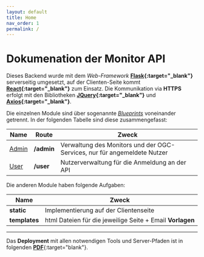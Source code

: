 ```yaml
---
layout: default
title: Home
nav_order: 1
permalink: /
---
```


# Dokumenation der Monitor API

Dieses Backend wurde mit dem _Web-Framework_ **[Flask](http://flask.pocoo.org/){:target="_blank"}** serverseitig umgesetzt, auf der Clienten-Seite kommt **[React](https://reactjs.org/){:target="_blank"}** zum Einsatz. Die Kommunikation via **HTTPS** erfolgt mit den Bibliotheken **[JQuery](https://jquery.com/){:target="_blank"}** und **[Axios](https://github.com/axios/axios){:target="_blank"}**.

Die einzelnen Module sind über sogenannte _[Blueprints](http://flask.pocoo.org/docs/1.0/blueprints/)_ voneinander getrennt.
In der folgenden Tabelle sind diese zusammengefasst:

|Name | Route | Zweck |
|-----|-------|-------|
|[Admin]({{site.baseurl}}/docs/admin)| **/admin** | Verwaltung des Monitors und der OGC-Services, nur für angemeldete Nutzer|
|[User]({{site.baseurl}}/monitor-api-doku/user)| **/user** | Nutzerverwaltung für die Anmeldung an der API |

Die anderen Module haben folgende Aufgaben:

| Name | Zweck |
|------|-------|
| **static** | Implementierung auf der Clientenseite |
|**templates** | html Dateien für die jeweilige Seite + Email **Vorlagen**|

______

Das **Deployment** mit allen notwendigen Tools und Server-Pfaden ist in folgenden [**PDF**]({{site.baseurl}}/assets/data/deployment.pdf){:target="blank"}.